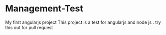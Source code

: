 # Management-Test
My first angularjs project
This project is a test for angularjs and node js .
try this out for pull request
